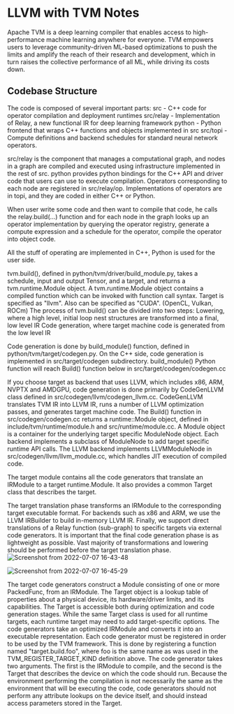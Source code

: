 # LLVM with TVM Notes

Apache TVM is a deep learning compiler that enables access to high-performance machine learning anywhere for everyone. TVM empowers users to leverage community-driven ML-based optimizations to push the limits and amplify the reach of their research and development, which in turn raises the collective performance of all ML, while driving its costs down.

Codebase Structure
------------------

The code is composed of several important parts:
src - C++ code for operator compilation and deployment runtimes
src/relay - Implementation of Relay, a new functional IR for deep learning framework
python - Python frontend that wraps C++ functions and objects implemented in src
src/topi - Compute definitions and backend schedules for standard neural network operators.

src/relay is the component that manages a computational graph, and nodes in a graph are compiled and executed using infrastructure implemented in the rest of src. python provides python bindings for the C++ API and driver code that users can use to execute compilation. Operators corresponding to each node are registered in src/relay/op. Implementations of operators are in topi, and they are coded in either C++ or Python.

When user write some code and then want to compile that code, he calls the relay.build(...) function and for each node in the graph looks up an operator implementation by querying the operator registry, generate a compute expression and a schedule for the operator, compile the operator into object code.

All the stuff of operating are implemented in C++, Python is used for the user side. 

tvm.build(), defined in python/tvm/driver/build_module.py, takes a schedule, input and output Tensor, and a target, and returns a tvm.runtime.Module object. A tvm.runtime.Module object contains a compiled function which can be invoked with function call syntax. Target is specified as "llvm". Also can be specified as "CUDA". (OpenCL, Vulkan, ROCm)
The process of tvm.build() can be divided into two steps:
Lowering, where a high level, initial loop nest structures are transformed into a final, low level IR
Code generation, where target machine code is generated from the low level IR

Code generation is done by build_module() function, defined in python/tvm/target/codegen.py. On the C++ side, code generation is implemented in src/target/codegen subdirectory. build_module() Python function will reach Build() function below in src/target/codegen/codegen.cc

If you choose target as backend that uses LLVM, which includes x86, ARM, NVPTX and AMDGPU, code generation is done primarily by CodeGenLLVM class defined in src/codegen/llvm/codegen_llvm.cc. CodeGenLLVM translates TVM IR into LLVM IR, runs a number of LLVM optimization passes, and generates target machine code.
The Build() function in src/codegen/codegen.cc returns a runtime::Module object, defined in include/tvm/runtime/module.h and src/runtime/module.cc. A Module object is a container for the underlying target specific ModuleNode object. Each backend implements a subclass of ModuleNode to add target specific runtime API calls.
The LLVM backend implements LLVMModuleNode in src/codegen/llvm/llvm_module.cc, which handles JIT execution of compiled code.

The target module contains all the code generators that translate an IRModule to a target runtime.Module. It also provides a common Target class that describes the target.

The target translation phase transforms an IRModule to the corresponding target executable format. For backends such as x86 and ARM, we use the LLVM IRBuilder to build in-memory LLVM IR. Finally, we support direct translations of a Relay function (sub-graph) to specific targets via external code generators. It is important that the final code generation phase is as lightweight as possible. Vast majority of transformations and lowering should be performed before the target translation phase.
![Screenshot from 2022-07-07 16-43-48](https://user-images.githubusercontent.com/104573172/177802126-e3e66a17-b778-43ef-a8c3-a02bfd9b72d8.png)

![Screenshot from 2022-07-07 16-45-29](https://user-images.githubusercontent.com/104573172/177802450-7e6f845f-bc7b-408a-adc7-3042b83a90d9.png)

The target code generators construct a Module consisting of one or more PackedFunc, from an IRModule.
The Target object is a lookup table of properties about a physical device, its hardware/driver limits, and its capabilities. The Target is accessible both during optimization and code generation stages. While the same Target class is used for all runtime targets, each runtime target may need to add target-specific options.
The code generators take an optimized IRModule and converts it into an executable representation. Each code generator must be registered in order to be used by the TVM framework. This is done by registering a function named "target.build.foo", where foo is the same name as was used in the TVM_REGISTER_TARGET_KIND definition above.
The code generator takes two arguments. The first is the IRModule to compile, and the second is the Target that describes the device on which the code should run. Because the environment performing the compilation is not necessarily the same as the environment that will be executing the code, code generators should not perform any attribute lookups on the device itself, and should instead access parameters stored in the Target.

